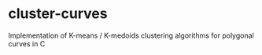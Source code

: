 # cluster-curves
Implementation of K-means / K-medoids clustering algorithms for polygonal curves in C 
